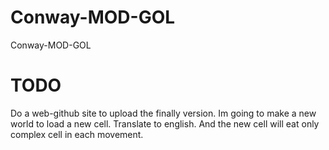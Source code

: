 # Conway-MOD-GOL
Conway-MOD-GOL
# TODO
Do a web-github site to upload the finally version.
Im going to make a new world to load a new cell. Translate to english. And the new cell will eat only complex cell in each movement.
